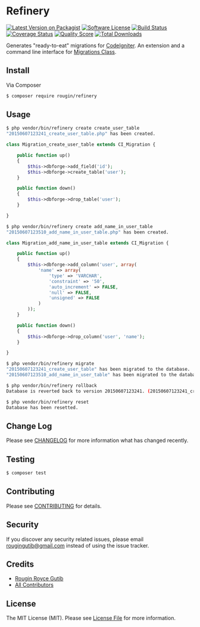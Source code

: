 # Refinery

[![Latest Version on Packagist][ico-version]][link-packagist]
[![Software License][ico-license]](LICENSE.md)
[![Build Status][ico-travis]][link-travis]
[![Coverage Status][ico-scrutinizer]][link-scrutinizer]
[![Quality Score][ico-code-quality]][link-code-quality]
[![Total Downloads][ico-downloads]][link-downloads]

Generates "ready-to-eat" migrations for [CodeIgniter](http://www.codeigniter.com/). An extension and a command line interface for [Migrations Class](http://www.codeigniter.com/user_guide/libraries/migration.html).

## Install

Via Composer

``` bash
$ composer require rougin/refinery
```

## Usage

``` bash
$ php vendor/bin/refinery create create_user_table
"20150607123241_create_user_table.php" has been created.
```

```php
class Migration_create_user_table extends CI_Migration {

    public function up()
    {
        $this->dbforge->add_field('id');
        $this->dbforge->create_table('user');
    }

    public function down()
    {
        $this->dbforge->drop_table('user');
    }

}
```

```bash
$ php vendor/bin/refinery create add_name_in_user_table
"20150607123510_add_name_in_user_table.php" has been created.
```

```php
class Migration_add_name_in_user_table extends CI_Migration {

    public function up()
    {
        $this->dbforge->add_column('user', array(
            'name' => array(
                'type' => 'VARCHAR',
                'constraint' => '50',
                'auto_increment' => FALSE,
                'null' => FALSE,
                'unsigned' => FALSE
            )
        ));
    }

    public function down()
    {
        $this->dbforge->drop_column('user', 'name');
    }

}
```

```bash
$ php vendor/bin/refinery migrate
"20150607123241_create_user_table" has been migrated to the database.
"20150607123510_add_name_in_user_table" has been migrated to the database.
```

```bash
$ php vendor/bin/refinery rollback
Database is reverted back to version 20150607123241. (20150607123241_create_user_table)
```

```bash
$ php vendor/bin/refinery reset
Database has been resetted.
```

## Change Log

Please see [CHANGELOG](CHANGELOG.md) for more information what has changed recently.

## Testing

``` bash
$ composer test
```

## Contributing

Please see [CONTRIBUTING](CONTRIBUTING.md) for details.

## Security

If you discover any security related issues, please email rougingutib@gmail.com instead of using the issue tracker.

## Credits

- [Rougin Royce Gutib][link-author]
- [All Contributors][link-contributors]

## License

The MIT License (MIT). Please see [License File](LICENSE.md) for more information.

[ico-version]: https://img.shields.io/packagist/v/rougin/refinery.svg?style=flat-square
[ico-license]: https://img.shields.io/badge/license-MIT-brightgreen.svg?style=flat-square
[ico-travis]: https://img.shields.io/travis/rougin/refinery/master.svg?style=flat-square
[ico-scrutinizer]: https://img.shields.io/scrutinizer/coverage/g/rougin/refinery.svg?style=flat-square
[ico-code-quality]: https://img.shields.io/scrutinizer/g/rougin/refinery.svg?style=flat-square
[ico-downloads]: https://img.shields.io/packagist/dt/rougin/refinery.svg?style=flat-square

[link-packagist]: https://packagist.org/packages/rougin/refinery
[link-travis]: https://travis-ci.org/rougin/refinery
[link-scrutinizer]: https://scrutinizer-ci.com/g/rougin/refinery/code-structure
[link-code-quality]: https://scrutinizer-ci.com/g/rougin/refinery
[link-downloads]: https://packagist.org/packages/rougin/refinery
[link-author]: https://github.com/rougin
[link-contributors]: ../../contributors

